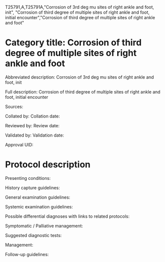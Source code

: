 T25791,A,T25791A,"Corrosion of 3rd deg mu sites of right ankle and foot, init", "Corrosion of third degree of multiple sites of right ankle and foot, initial encounter","Corrosion of third degree of multiple sites of right ankle and foot"
# Category title: Corrosion of third degree of multiple sites of right ankle and foot

Abbreviated description: Corrosion of 3rd deg mu sites of right ankle and foot, init

Full description: Corrosion of third degree of multiple sites of right ankle and foot, initial encounter

Sources:

Collated by:
Collation date:

Reviewed by:
Review date:

Validated by:
Validation date:

Approval UID:

# Protocol description

Presenting conditions:

History capture guidelines:

General examination guidelines:

Systemic examination guidelines:

Possible differential diagnoses with links to related protocols:

Symptomatic / Palliative management:

Suggested diagnostic tests:

Management:

Follow-up guidelines:
